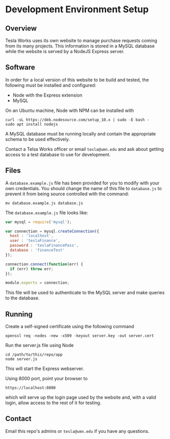 # Development Environment Setup

## Overview

Tesla Works uses its own website to manage purchase requests coming from its
many projects.  This information is stored in a MySQL database while the
website is served by a NodeJS Express server.

## Software

In order for a local version of this website to be build and tested, the
following must be installed and configured:

* Node with the Express extension
* MySQL

On an Ubuntu machine, Node with NPM can be installed with
```
curl -sL https://deb.nodesource.com/setup_10.x | sudo -E bash -
sudo apt install nodejs
```

A MySQL database must be running locally and contain the appropriate schema to
be used effectively.

Contact a Telsa Works officer or email `tesla@umn.edu` and ask about getting
access to a test database to use for development.

## Files

A `database.example.js` file has been provided for you to modify with your own
credentials.  You should change the name of this file to `database.js` to
prevent it from being source controlled with the command:
```
mv database.example.js database.js
```

The `database.example.js` file looks like:
```javascript
var mysql = require('mysql');

var connection = mysql.createConnection({
  host : 'localhost',
  user : 'teslaFinance',
  password : 'teslaFinancePass',
  database : 'financeTest'
});

connection.connect(function(err) {
  if (err) throw err;
});

module.exports = connection;
```

This file will be used to authenticate to the MySQL server and make queries to
the database.

## Running

Create a self-signed certificate using the following command

```
openssl req -nodes -new -x509 -keyout server.key -out server.cert
```

Run the server.js file using Node

```
cd /path/to/this/repo/app
node server.js
```

This will start the Express webserver.

Using 8000 port, point your browser to

```
https://localhost:8000
```

which will serve up the login page used by the website and, with a valid login,
allow access to the rest of it for testing.

## Contact

Email this repo's admins or `tesla@umn.edu` if you have any questions.
